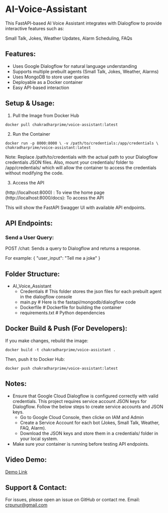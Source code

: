 # AI-Voice-Assistant

This FastAPI-based AI Voice Assistant integrates with Dialogflow to provide interactive features such as:

Small Talk, Jokes, Weather Updates, Alarm Scheduling, FAQs

## Features:

* Uses Google Dialogflow for natural language understanding
* Supports multiple prebuilt agents (Small Talk, Jokes, Weather, Alarms)
* Uses MongoDB to store user queries
* Deployable as a Docker container
* Easy API-based interaction

## Setup & Usage:

1)  Pull the Image from Docker Hub

`docker pull chakradharprime/voice-assistant:latest`

2) Run the Container

`docker run -p 8000:8000 \ -v /path/to/credentials:/app/credentials \ chakradharprime/voice-assistant:latest`

Note: Replace /path/to/credentials with the actual path to your Dialogflow credentials JSON files. Also, mount your credentials/ folder to /app/credentials/ which will allow the container to access the credentials without modifying the code.

3) Access the API

(http://localhost:8000) : To view the home page
(http://localhost:8000/docs): To access the API

This will show the FastAPI Swagger UI with available API endpoints.

## API Endpoints:

### Send a User Query:

POST /chat: Sends a query to Dialogflow and returns a response.

For example: 
{
  "user_input": "Tell me a joke"
}

## Folder Structure:

* AI_Voice_Assistant
    * Credentials      # This folder stores the json files for each prebuilt agent in the dialogflow console
    * main.py          # Here is the fastapi/mongodb/dialogflow code
    * Dockerfile       # Dockerfile for building the container
    * requirements.txt # Python dependencies

## Docker Build & Push (For Developers):

If you make changes, rebuild the image:

`docker build -t chakradharprime/voice-assistant .`

Then, push it to Docker Hub:

`docker push chakradharprime/voice-assistant:latest`

## Notes:

* Ensure that Google Cloud Dialogflow is configured correctly with valid credentials. This project requires service account JSON keys for Dialogflow. Follow the below steps to create service accounts and JSON keys.
  * Go to Google Cloud Console, then clicke on IAM and Admin
  * Create a Service Account for each bot (Jokes, Small Talk, Weather, FAQ, Alarm).
  * Download the JSON keys and store them in a credentials/ folder in your local system.  
* Make sure your container is running before testing API endpoints.

## Video Demo:

[Demo Link](https://drive.google.com/file/d/12QkMDujhP0AOjNU2OMPm7LBeZDYaY63R/view?usp=sharing)

## Support & Contact:

For issues, please open an issue on GitHub or contact me.
Email: crpunur@gmail.com
